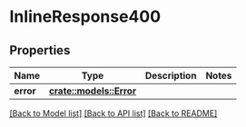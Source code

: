 # InlineResponse400

## Properties

Name | Type | Description | Notes
------------ | ------------- | ------------- | -------------
**error** | [**crate::models::Error**](Error.md) |  | 

[[Back to Model list]](../README.md#documentation-for-models) [[Back to API list]](../README.md#documentation-for-api-endpoints) [[Back to README]](../README.md)


